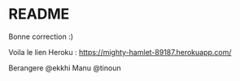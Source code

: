 # README

Bonne correction :) 

Voila le lien Heroku : https://mighty-hamlet-89187.herokuapp.com/

Berangere @ekkhi
Manu @tinoun
